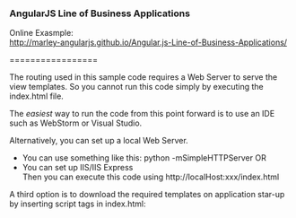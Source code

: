 ### AngularJS Line of Business Applications

Online Exasmple:  
http://marley-angularjs.github.io/Angular.js-Line-of-Business-Applications/

=================
  
The routing used in this sample code requires a Web Server to serve the view templates. So you cannot run this code simply by executing the index.html file.
  
The *easiest* way to run the code from this point forward is to use an IDE such as WebStorm or Visual Studio.
  
Alternatively, you can set up a local Web Server.  
- You can use something like this: python -mSimpleHTTPServer
OR  
- You can set up IIS/IIS Express  
Then you can execute this code using http://localHost:xxx/index.html  
  
A third option is to download the required templates on application star-up by inserting script tags in index.html:  
<script type="text/ng-template" src="app/welcomeView.html"></script>


